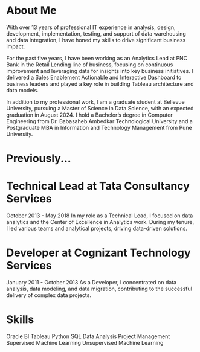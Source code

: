 # About Me
With over 13 years of professional IT experience in analysis, design, development, implementation, testing, and support of data warehousing and data integration, I have honed my skills to drive significant business impact. 

For the past five years, I have been working as an Analytics Lead at PNC Bank in the Retail Lending line of business, focusing on continuous improvement and leveraging data for insights into key business initiatives. I delivered a Sales Enablement Actionable and Interactive Dashboard to business leaders and played a key role in building Tableau architecture and data models.

In addition to my professional work, I am a graduate student at Bellevue University, pursuing a Master of Science in Data Science, with an expected graduation in August 2024. I hold a Bachelor’s degree in Computer Engineering from Dr. Babasaheb Ambedkar Technological University and a Postgraduate MBA in Information and Technology Management from Pune University.

# Previously...
 # Technical Lead at Tata Consultancy Services
October 2013 - May 2018
In my role as a Technical Lead, I focused on data analytics and the Center of Excellence in Analytics work. During my tenure, I led various teams and analytical projects, driving data-driven solutions.

 # Developer at Cognizant Technology Services
January 2011 - October 2013
As a Developer, I concentrated on data analysis, data modeling, and data migration, contributing to the successful delivery of complex data projects.

# Skills
Oracle BI
Tableau
Python
SQL
Data Analysis
Project Management
Supervised Machine Learning
Unsupervised Machine Learning
